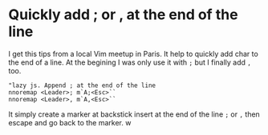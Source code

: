 # Quickly add ; or , at the end of the line

I get this tips from a local Vim meetup in Paris. It help to quickly add char
to the end of a line. At the begining I was only use it with `;` but I finally
add `,` too.

```viml
"lazy js. Append ; at the end of the line
nnoremap <Leader>; m`A;<Esc>``
nnoremap <Leader>, m`A,<Esc>``
```

It simply create a marker at backstick insert at the end of the line `;` or `,`
then escape and go back to the marker. w
